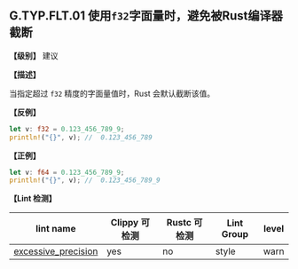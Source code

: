 ## G.TYP.FLT.01    使用`f32`字面量时，避免被Rust编译器截断

**【级别】** 建议

**【描述】**

当指定超过 `f32` 精度的字面量值时，Rust 会默认截断该值。

**【反例】**

```rust
let v: f32 = 0.123_456_789_9;
println!("{}", v); //  0.123_456_789
```

**【正例】**

```rust
let v: f64 = 0.123_456_789_9;
println!("{}", v); //  0.123_456_789_9
```

**【Lint 检测】**

| lint name                                                    | Clippy 可检测 | Rustc 可检测 | Lint Group | level |
| ------------------------------------------------------------ | ------------- | ------------ | ---------- | ----- |
| [excessive_precision](https://rust-lang.github.io/rust-clippy/master/#excessive_precision) | yes           | no           | style      | warn  |



